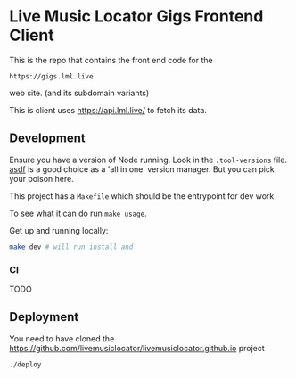 # Live Music Locator Gigs Frontend Client
This is the repo that contains the front end code for the
```
https://gigs.lml.live
```
web site. (and its subdomain variants)

This is client uses https://api.lml.live/ to fetch its data.

## Development
Ensure you have a version of Node running. Look in the `.tool-versions` file.
[asdf](https://asdf-vm.com/) is a good choice as a 'all in one' version manager. But you can pick your poison here.

This project has a `Makefile` which should be the entrypoint for dev work.

To see what it can do run `make usage`.

Get up and running locally:
```bash
make dev # will run install and
```

### CI
TODO

## Deployment

You need to have cloned the https://github.com/livemusiclocator/livemusiclocator.github.io project

```
./deploy
```
